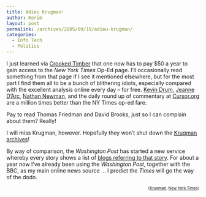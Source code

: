```yaml
---
title: Adieu Krugman!
author: Kerim
layout: post
permalink: /archives/2005/09/19/adieu-krugman/
categories:
  - Info Tech
  - Politics
---
```

I just learned via <a href="http://crookedtimber.org/2005/09/18/ts/" onclick="_gaq.push(['_trackEvent', 'outbound-article', 'http://crookedtimber.org/2005/09/18/ts/', 'Crooked Timber']);" >Crooked Timber</a> that one now has to pay $50 a year to gain access to the *New York Times* Op-Ed page. I&#8217;ll occasionally read something from that page if I see it mentioned elsewhere, but for the most part I find them all to be a bunch of blithering idiots, especially compared with the excellent analysis online every day &#8211; for free. <a href="http://www.washingtonmonthly.com/" onclick="_gaq.push(['_trackEvent', 'outbound-article', 'http://www.washingtonmonthly.com/', 'Kevin Drum']);" >Kevin Drum</a>, <a href="http://bodyandsoul.typepad.com/blog/" onclick="_gaq.push(['_trackEvent', 'outbound-article', 'http://bodyandsoul.typepad.com/blog/', 'Jeanne D&#8217;Arc']);" >Jeanne D&#8217;Arc</a>, <a href="http://www.tpmcafe.com/" onclick="_gaq.push(['_trackEvent', 'outbound-article', 'http://www.tpmcafe.com/', 'Nathan Newman']);" >Nathan Newman</a>, and the daily round up of commentary at <a href="http://cursor.org/" onclick="_gaq.push(['_trackEvent', 'outbound-article', 'http://cursor.org/', 'Cursor.org']);" >Cursor.org</a> are a million times better than the NY Times op-ed fare.

Pay to read Thomas Friedman and David Brooks, just so I can complain about them? Really!

I will miss Krugman, however. Hopefully they won&#8217;t shut down the <a href="http://www.pkarchive.org/" onclick="_gaq.push(['_trackEvent', 'outbound-article', 'http://www.pkarchive.org/', 'Krugman archives']);" >Krugman archives</a>!

By way of comparison, the *Washington Post* has started a new service whereby every story shows a list of <a href="http://www.washingtonmonthly.com/archives/individual/2005_09/007147.php" onclick="_gaq.push(['_trackEvent', 'outbound-article', 'http://www.washingtonmonthly.com/archives/individual/2005_09/007147.php', 'blogs referring to that story']);" >blogs referring to that story</a>. For about a year now I&#8217;ve already been using the *Washington Post*, together with the BBC, as my main online news source &#8230; I predict the *Times* will go the way of the dodo.  
<!-- technorati tags start -->

<div style="text-align:right;">
  <span style="font-size:x-small;">{<a href="http://www.technorati.com/tag/Krugman" onclick="_gaq.push(['_trackEvent', 'outbound-article', 'http://www.technorati.com/tag/Krugman', 'Krugman']);"  rel="tag">Krugman</a>, <a href="http://www.technorati.com/tag/New York Times" onclick="_gaq.push(['_trackEvent', 'outbound-article', 'http://www.technorati.com/tag/New York Times', 'New York Times']);"  rel="tag">New York Times</a>}</span>


<!-- technorati tags end -->


